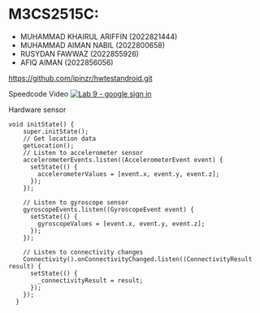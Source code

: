 # M3CS2515C:
- MUHAMMAD KHAIRUL ARIFFIN (2022821444)
- MUHAMMAD AIMAN NABIL (2022800658)
- RUSYDAN FAWWAZ (2022855926)
- AFIQ AIMAN (2022856056)

https://github.com/ipinzr/hwtestandroid.git

Speedcode Video
[![Lab 9 - google sign in](https://img.youtube.com/vi/pZk2Zerc8yE/maxresdefault.jpg)](https://www.youtube.com/watch?v=pZk2Zerc8yE
)


Hardware sensor
```
void initState() {
    super.initState();
    // Get location data
    getLocation();
    // Listen to accelerometer sensor
    accelerometerEvents.listen((AccelerometerEvent event) {
      setState(() {
        accelerometerValues = [event.x, event.y, event.z];
      });
    });

    // Listen to gyroscope sensor
    gyroscopeEvents.listen((GyroscopeEvent event) {
      setState(() {
        gyroscopeValues = [event.x, event.y, event.z];
      });
    });

    // Listen to connectivity changes
    Connectivity().onConnectivityChanged.listen((ConnectivityResult result) {
      setState(() {
        _connectivityResult = result;
      });
    });
  }

